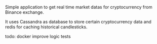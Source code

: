 Simple application to get real time market datas for cryptocurrency from Binance exchange. 

It uses Cassandra as database to store certain cryptocurrency data and redis for caching historical candlesticks.

todo:
docker
improve logic 
tests
